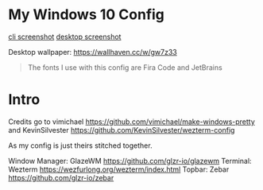 # My Windows 10 Config
[cli screenshot](screenshot.png)
[desktop screenshot](screenshot2.png)

Desktop wallpaper: https://wallhaven.cc/w/gw7z33

> The fonts I use with this config are Fira Code and JetBrains

# Intro

Credits go to vimichael https://github.com/vimichael/make-windows-pretty
and KevinSilvester https://github.com/KevinSilvester/wezterm-config

As my config is just theirs stitched together.

Window Manager: GlazeWM https://github.com/glzr-io/glazewm
Terminal: Wezterm https://wezfurlong.org/wezterm/index.html
Topbar: Zebar https://github.com/glzr-io/zebar



